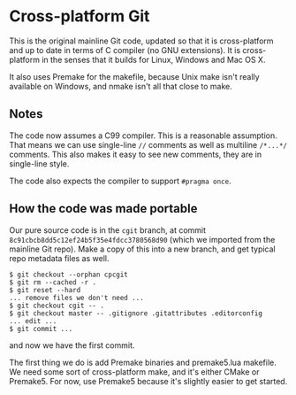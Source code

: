 # Cross-platform Git

This is the original mainline Git code, updated so that it is
cross-platform and up to date in terms of C compiler (no GNU
extensions). It is cross-platform in the senses that it builds
for Linux, Windows and Mac OS X.

It also uses Premake for the makefile, because Unix make isn't really
available on Windows, and nmake isn't all that close to make.

## Notes

The code now assumes a C99 compiler. This is a reasonable assumption.
That means we can use single-line `//` comments as well as multiline `/*...*/` comments.
This also makes it easy to see new comments, they are in single-line style.

The code also expects the compiler to support `#pragma once`.

## How the code was made portable

Our pure source code is in the `cgit` branch, at commit `8c91cbcb8dd5c12ef24b5f35e4fdcc3780568d90`
(which we imported from the mainline Git repo). Make a copy of this into
a new branch, and get typical repo metadata files as well.

```
$ git checkout --orphan cpcgit
$ git rm --cached -r .
$ git reset --hard
... remove files we don't need ...
$ git checkout cgit -- .
$ git checkout master -- .gitignore .gitattributes .editorconfig
... edit ...
$ git commit ...
```

and now we have the first commit.

The first thing we do is add Premake binaries and premake5.lua makefile. We need
some sort of cross-platform make, and it's either CMake or Premake5. For now,
use Premake5 because it's slightly easier to get started.
